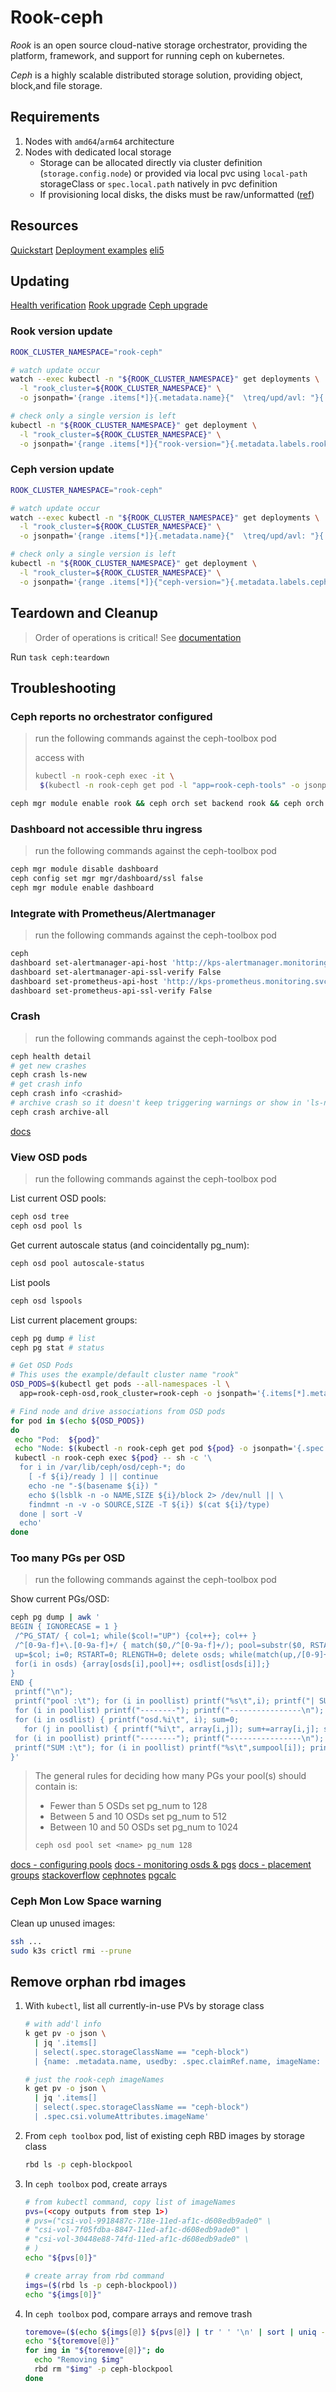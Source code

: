 # Rook-ceph

_Rook_ is an open source cloud-native storage orchestrator, providing the platform, framework, and support
for running ceph on kubernetes.

_Ceph_ is a highly scalable distributed storage solution, providing object, block,and file storage.

## Requirements

1. Nodes with `amd64`/`arm64` architecture
2. Nodes with dedicated local storage
   - Storage can be allocated directly via cluster definition (`storage.config.node`)
     or provided via local pvc using `local-path` storageClass or `spec.local.path` natively in pvc definition
   - If provisioning local disks, the disks must be raw/unformatted ([ref](https://rook.io/docs/rook/v1.9/pre-reqs.html))

## Resources

[Quickstart](https://rook.io/docs/rook/latest/Getting-Started/quickstart/)
[Deployment examples](https://github.com/rook/rook/tree/master/deploy/examples)
[eli5](https://koor.tech/blog/2022/kubernetes-deserves-more-than-ephemeral-data-persist-it-with-rook/)

## Updating

[Health verification](https://rook.github.io/docs/rook/v1.10/Upgrade/health-verification/)
[Rook upgrade](https://rook.github.io/docs/rook/v1.10/Upgrade/rook-upgrade/)
[Ceph upgrade](https://rook.github.io/docs/rook/v1.10/Upgrade/ceph-upgrade/)

### Rook version update

<!-- markdownlint-disable -->
```sh
ROOK_CLUSTER_NAMESPACE="rook-ceph"

# watch update occur
watch --exec kubectl -n "${ROOK_CLUSTER_NAMESPACE}" get deployments \
  -l "rook_cluster=${ROOK_CLUSTER_NAMESPACE}" \
  -o jsonpath='{range .items[*]}{.metadata.name}{"  \treq/upd/avl: "}{.spec.replicas}{"/"}{.status.updatedReplicas}{"/"}{.status.readyReplicas}{"  \trook-version="}{.metadata.labels.rook-version}{"\n"}{end}'

# check only a single version is left
kubectl -n "${ROOK_CLUSTER_NAMESPACE}" get deployment \
  -l "rook_cluster=${ROOK_CLUSTER_NAMESPACE}" \
  -o jsonpath='{range .items[*]}{"rook-version="}{.metadata.labels.rook-version}{"\n"}{end}' | sort | uniq
```
<!-- markdownlint-enable -->

### Ceph version update

<!-- markdownlint-disable -->
```sh
ROOK_CLUSTER_NAMESPACE="rook-ceph"

# watch update occur
watch --exec kubectl -n "${ROOK_CLUSTER_NAMESPACE}" get deployments \
  -l "rook_cluster=${ROOK_CLUSTER_NAMESPACE}" \
  -o jsonpath='{range .items[*]}{.metadata.name}{"  \treq/upd/avl: "}{.spec.replicas}{"/"}{.status.updatedReplicas}{"/"}{.status.readyReplicas}{"  \tceph-version="}{.metadata.labels.ceph-version}{"\n"}{end}'

# check only a single version is left
kubectl -n "${ROOK_CLUSTER_NAMESPACE}" get deployment \
  -l "rook_cluster=${ROOK_CLUSTER_NAMESPACE}" \
  -o jsonpath='{range .items[*]}{"ceph-version="}{.metadata.labels.ceph-version}{"\n"}{end}' | sort | uniq
```
<!-- markdownlint-enable -->

## Teardown and Cleanup

> Order of operations is critical!  See [documentation](https://rook.io/docs/rook/v1.11/Getting-Started/ceph-teardown)

Run `task ceph:teardown`

## Troubleshooting

### Ceph reports no orchestrator configured

> run the following commands against the ceph-toolbox pod
>
> access with
>
>  ```sh
> kubectl -n rook-ceph exec -it \
>   $(kubectl -n rook-ceph get pod -l "app=rook-ceph-tools" -o jsonpath='{.items[0].metadata.name}') -- bash
> ```

```sh
ceph mgr module enable rook && ceph orch set backend rook && ceph orch status
```

### Dashboard not accessible thru ingress

> run the following commands against the ceph-toolbox pod

```sh
ceph mgr module disable dashboard
ceph config set mgr mgr/dashboard/ssl false
ceph mgr module enable dashboard
```

### Integrate with Prometheus/Alertmanager

> run the following commands against the ceph-toolbox pod

```sh
ceph
dashboard set-alertmanager-api-host 'http://kps-alertmanager.monitoring.svc.cluster.local:9093'
dashboard set-alertmanager-api-ssl-verify False
dashboard set-prometheus-api-host 'http://kps-prometheus.monitoring.svc.cluster.local:9090'
dashboard set-prometheus-api-ssl-verify False
```

### Crash

> run the following commands against the ceph-toolbox pod

```sh
ceph health detail
# get new crashes
ceph crash ls-new
# get crash info
ceph crash info <crashid>
# archive crash so it doesn't keep triggering warnings or show in 'ls-new'
ceph crash archive-all
```

[docs](https://docs.ceph.com/en/quincy/mgr/crash/)

### View OSD pods

> run the following commands against the ceph-toolbox pod

List current OSD pools:

```sh
ceph osd tree
ceph osd pool ls
```

Get current autoscale status (and coincidentally pg_num):

```sh
ceph osd pool autoscale-status
```

List pools

```sh
ceph osd lspools
```

List current placement groups:

```sh
ceph pg dump # list
ceph pg stat # status
```

```sh
# Get OSD Pods
# This uses the example/default cluster name "rook"
OSD_PODS=$(kubectl get pods --all-namespaces -l \
  app=rook-ceph-osd,rook_cluster=rook-ceph -o jsonpath='{.items[*].metadata.name}')

# Find node and drive associations from OSD pods
for pod in $(echo ${OSD_PODS})
do
 echo "Pod:  ${pod}"
 echo "Node: $(kubectl -n rook-ceph get pod ${pod} -o jsonpath='{.spec.nodeName}')"
 kubectl -n rook-ceph exec ${pod} -- sh -c '\
  for i in /var/lib/ceph/osd/ceph-*; do
    [ -f ${i}/ready ] || continue
    echo -ne "-$(basename ${i}) "
    echo $(lsblk -n -o NAME,SIZE ${i}/block 2> /dev/null || \
    findmnt -n -v -o SOURCE,SIZE -T ${i}) $(cat ${i}/type)
  done | sort -V
  echo'
done
```

### Too many PGs per OSD

> run the following commands against the ceph-toolbox pod

Show current PGs/OSD:

<!-- markdownlint-disable -->
```sh
ceph pg dump | awk '
BEGIN { IGNORECASE = 1 }
 /^PG_STAT/ { col=1; while($col!="UP") {col++}; col++ }
 /^[0-9a-f]+\.[0-9a-f]+/ { match($0,/^[0-9a-f]+/); pool=substr($0, RSTART, RLENGTH); poollist[pool]=0;
 up=$col; i=0; RSTART=0; RLENGTH=0; delete osds; while(match(up,/[0-9]+/)>0) { osds[++i]=substr(up,RSTART,RLENGTH); up = substr(up, RSTART+RLENGTH) }
 for(i in osds) {array[osds[i],pool]++; osdlist[osds[i]];}
}
END {
 printf("\n");
 printf("pool :\t"); for (i in poollist) printf("%s\t",i); printf("| SUM \n");
 for (i in poollist) printf("--------"); printf("----------------\n");
 for (i in osdlist) { printf("osd.%i\t", i); sum=0;
   for (j in poollist) { printf("%i\t", array[i,j]); sum+=array[i,j]; sumpool[j]+=array[i,j] }; printf("| %i\n",sum) }
 for (i in poollist) printf("--------"); printf("----------------\n");
 printf("SUM :\t"); for (i in poollist) printf("%s\t",sumpool[i]); printf("|\n");
}'
```
<!-- markdownlint-enable -->

> The general rules for deciding how many PGs your pool(s) should contain is:
>
> - Fewer than 5 OSDs set pg_num to 128
> - Between 5 and 10 OSDs set pg_num to 512
> - Between 10 and 50 OSDs set pg_num to 1024
>
> ```sh
> ceph osd pool set <name> pg_num 128
> ```

<!-- For more specifics, we can specify pg_num per osd pool.
Based on [PGcalc](https://old.ceph.com/pgcalc/), assuming a 3-drive cluster with 3 replicas,
we want 4, 8, or 16 pgs per osd pool, depending on anticipated utilization
(larger # for pools with anticipated larger data requirements).
This may take a few runs for rook-ceph to sort out the changes on the back end

```sh
# for each pool name -- this will depend on ceph cluster deployment
ceph osd pool set .mgr pg_num 4
ceph osd pool set .rgw.root pg_num 32
ceph osd pool set ceph-blockpool pg_num 32
ceph osd pool set ceph-filesystem-metadata pg_num 16
ceph osd pool set ceph-filesystem-data0 pg_num 16
ceph osd pool set ceph-objectstore.rgw.buckets.index pg_num 16
ceph osd pool set ceph-objectstore.rgw.buckets.non-ec pg_num 16
ceph osd pool set ceph-objectstore.rgw.buckets.data pg_num 16
ceph osd pool set ceph-objectstore.rgw.control pg_num 16
ceph osd pool set ceph-objectstore.rgw.log pg_num 16
ceph osd pool set ceph-objectstore.rgw.meta pg_num 16
``` -->

[docs - configuring pools](https://rook.io/docs/rook/v1.9/Storage-Configuration/Advanced/ceph-configuration/#configuring-pools)
[docs - monitoring osds & pgs](https://docs.ceph.com/en/latest/rados/operations/monitoring-osd-pg/)
[docs - placement groups](https://docs.ceph.com/en/latest/rados/operations/placement-groups/#a-preselection-of-pg-num)
[stackoverflow](https://stackoverflow.com/questions/39589696/ceph-too-many-pgs-per-osd-all-you-need-to-know)
[cephnotes](http://cephnotes.ksperis.com/blog/2015/02/23/get-the-number-of-placement-groups-per-osd)
[pgcalc](https://old.ceph.com/pgcalc/)

### Ceph Mon Low Space warning

Clean up unused images:

```sh
ssh ...
sudo k3s crictl rmi --prune
```

## Remove orphan rbd images

1. With `kubectl`, list all currently-in-use PVs by storage class

   ```sh
   # with add'l info
   k get pv -o json \
     | jq '.items[]
     | select(.spec.storageClassName == "ceph-block")
     | {name: .metadata.name, usedby: .spec.claimRef.name, imageName: .spec.csi.volumeAttributes.imageName}'

   # just the rook-ceph imageNames
   k get pv -o json \
     | jq '.items[]
     | select(.spec.storageClassName == "ceph-block")
     | .spec.csi.volumeAttributes.imageName'
   ```

2. From `ceph toolbox` pod, list of existing ceph RBD images by storage class

   ```sh
   rbd ls -p ceph-blockpool
   ```

3. In `ceph toolbox` pod, create arrays

   ```sh
   # from kubectl command, copy list of imageNames
   pvs=(<copy outputs from step 1>)
   # pvs=("csi-vol-9918487c-718e-11ed-af1c-d608edb9ade0" \
   # "csi-vol-7f05fdba-8847-11ed-af1c-d608edb9ade0" \
   # "csi-vol-30448e88-74fd-11ed-af1c-d608edb9ade0" \
   # )
   echo "${pvs[0]}"

   # create array from rbd command
   imgs=($(rbd ls -p ceph-blockpool))
   echo "${imgs[0]}"
   ```

4. In `ceph toolbox` pod, compare arrays and remove trash

   ```sh
   toremove=($(echo ${imgs[@]} ${pvs[@]} | tr ' ' '\n' | sort | uniq -u))
   echo "${toremove[@]}"
   for img in "${toremove[@]}"; do
     echo "Removing $img"
     rbd rm "$img" -p ceph-blockpool
   done
   ```
